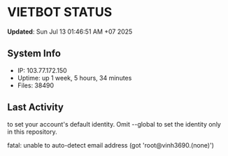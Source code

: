 # VIETBOT STATUS
**Updated**: Sun Jul 13 01:46:51 AM +07 2025

## System Info
- IP: 103.77.172.150
- Uptime: up 1 week, 5 hours, 34 minutes
- Files: 38490

## Last Activity

to set your account's default identity.
Omit --global to set the identity only in this repository.

fatal: unable to auto-detect email address (got 'root@vinh3690.(none)')
